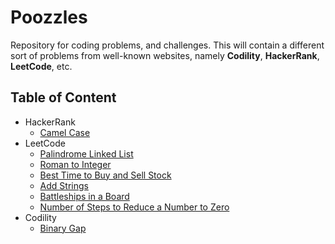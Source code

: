 # Poozzles

Repository for coding problems, and challenges. 
This will contain a different sort of problems from well-known websites, namely
**Codility**, **HackerRank**, **LeetCode**, etc.

## Table of Content

- HackerRank
    - [Camel Case](https://www.hackerrank.com/challenges/camelcase/problem)
- LeetCode
    - [Palindrome Linked List](https://leetcode.com/problems/palindrome-linked-list)
    - [Roman to Integer](https://leetcode.com/problems/roman-to-integer)
    - [Best Time to Buy and Sell Stock](https://leetcode.com/problems/best-time-to-buy-and-sell-stock)
    - [Add Strings](https://leetcode.com/problems/add-strings)
    - [Battleships in a Board](https://leetcode.com/problems/battleships-in-a-board)
    - [Number of Steps to Reduce a Number to Zero](https://leetcode.com/problems/number-of-steps-to-reduce-a-number-to-zero)
- Codility
    - [Binary Gap](https://app.codility.com/programmers/lessons/1-iterations/binary_gap)
  